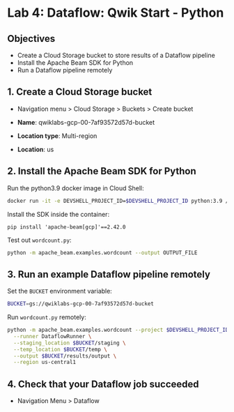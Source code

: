 # Lab 4: Dataflow: Qwik Start - Python

## Objectives

- Create a Cloud Storage bucket to store results of a Dataflow pipeline
- Install the Apache Beam SDK for Python
- Run a Dataflow pipeline remotely

## 1. Create a Cloud Storage bucket

- Navigation menu > Cloud Storage > Buckets > Create bucket

- **Name**: qwiklabs-gcp-00-7af93572d57d-bucket
- **Location type**: Multi-region
- **Location**: us

## 2. Install the Apache Beam SDK for Python

Run the python3.9 docker image in Cloud Shell:

```bash
docker run -it -e DEVSHELL_PROJECT_ID=$DEVSHELL_PROJECT_ID python:3.9 /bin/bash
```

Install the SDK inside the container:

```text
pip install 'apache-beam[gcp]'==2.42.0
```

Test out `wordcount.py`:

```bash
python -m apache_beam.examples.wordcount --output OUTPUT_FILE
```

## 3. Run an example Dataflow pipeline remotely

Set the `BUCKET` environment variable:

```bash
BUCKET=gs://qwiklabs-gcp-00-7af93572d57d-bucket
```

Run `wordcount.py` remotely:

```bash
python -m apache_beam.examples.wordcount --project $DEVSHELL_PROJECT_ID \
  --runner DataflowRunner \
  --staging_location $BUCKET/staging \
  --temp_location $BUCKET/temp \
  --output $BUCKET/results/output \
  --region us-central1
```

## 4. Check that your Dataflow job succeeded

- Navigation Menu > Dataflow

